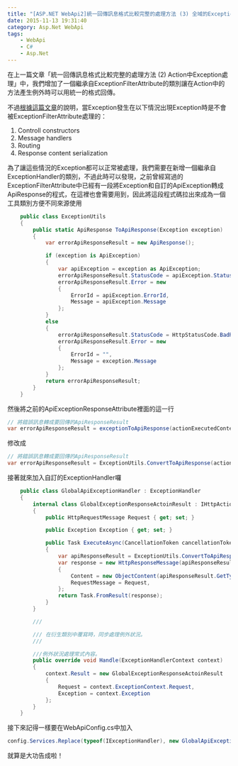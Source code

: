 ```yaml
---
title: "[ASP.NET WebApi2]統一回傳訊息格式比較完整的處理方法 (3) 全域的Exception處理"
date: 2015-11-13 19:31:40
category: Asp.Net WebApi
tags:
    - WebApi
    - C#
    - Asp.Net
---
```


在上一篇文章「統一回傳訊息格式比較完整的處理方法 (2) Action中Exception處理」中，我們增加了一個繼承自ExceptionFilterAttribute的類別讓在Action中的方法產生例外時可以用統一的格式回傳。

<!-- more -->

不過[根據這篇文章](http://www.asp.net/web-api/overview/error-handling/web-api-global-error-handling)的說明，當Exception發生在以下情況出現Exception時是不會被ExceptionFilterAttribute處理的：

1. Controll constructors
2. Message handlers
3. Routing
4. Response content serialization

為了讓這些情況的Exception都可以正常被處理，我們需要在新增一個繼承自ExceptionHandler的類別，不過此時可以發現，之前曾經寫過的ExceptionFilterAttribute中已經有一段將Exception和自訂的ApiException轉成ApiResponse的程式，在這裡也會需要用到，因此將這段程式碼拉出來成為一個工具類別方便不同來源使用

```csharp
    public class ExceptionUtils
    {
        public static ApiResponse ToApiResponse(Exception exception)
        {
            var errorApiResponseResult = new ApiResponse();

            if (exception is ApiException)
            {
                var apiException = exception as ApiException;
                errorApiResponseResult.StatusCode = apiException.StatusCode;
                errorApiResponseResult.Error = new
                {
                    ErrorId = apiException.ErrorId,
                    Message = apiException.Message
                };
            }
            else
            {
                errorApiResponseResult.StatusCode = HttpStatusCode.BadRequest;
                errorApiResponseResult.Error = new
                {
                    ErrorId = "",
                    Message = exception.Message
                };
            }
            return errorApiResponseResult;
        }
    }
```

然後將之前的ApiExceptionResponseAttribute裡面的這一行

```csharp
// 將錯誤訊息轉成要回傳的ApiResponseResult
var errorApiResponseResult = exceptionToApiResponse(actionExecutedContext.Exception);
```

修改成

```csharp
// 將錯誤訊息轉成要回傳的ApiResponseResult
var errorApiResponseResult = ExceptionUtils.ConvertToApiResponse(actionExecutedContext.Exception);
```

接著就來加入自訂的ExceptionHandler囉

```csharp
    public class GlobalApiExceptionHandler : ExceptionHandler
    {
        internal class GlobalExceptionResponseActoinResult : IHttpActionResult
        {
            public HttpRequestMessage Request { get; set; }

            public Exception Exception { get; set; }

            public Task ExecuteAsync(CancellationToken cancellationToken)
            {
                var apiResponseResult = ExceptionUtils.ConvertToApiResponse(Exception);
                var response = new HttpResponseMessage(apiResponseResult.StatusCode)
                {
                    Content = new ObjectContent(apiResponseResult.GetType(), apiResponseResult, new JsonMediaTypeFormatter()),
                    RequestMessage = Request,
                };
                return Task.FromResult(response);
            }
        }

        /// 

        /// 在衍生類別中覆寫時，同步處理例外狀況。
        /// 

        ///例外狀況處理常式內容。
        public override void Handle(ExceptionHandlerContext context)
        {
            context.Result = new GlobalExceptionResponseActoinResult
            {
                Request = context.ExceptionContext.Request,
                Exception = context.Exception
            };
        }
    }
```

接下來記得一樣要在WebApiConfig.cs中加入

```csharp
config.Services.Replace(typeof(IExceptionHandler), new GlobalApiExceptionHandler());
```

就算是大功告成啦！